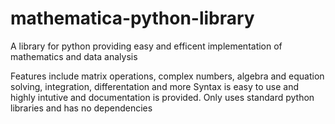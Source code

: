 # mathematica-python-library
A library for python providing easy and efficent implementation of mathematics and data analysis

Features include matrix operations, complex numbers, algebra and equation solving, integration, differentation and more
Syntax is easy to use and highly intutive and documentation is provided. Only uses standard python libraries and has no 
dependencies
